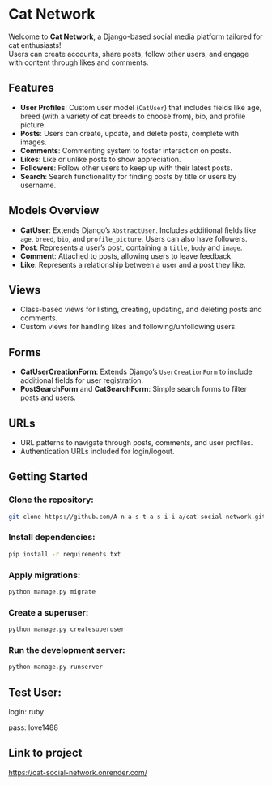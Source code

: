 # Cat Network

Welcome to **Cat Network**, a Django-based social media platform tailored for cat enthusiasts!  
Users can create accounts, share posts, follow other users, and engage with content through likes and comments.

## Features

- **User Profiles**: Custom user model (`CatUser`) that includes fields like age, breed (with a variety of cat breeds to choose from), bio, and profile picture.
- **Posts**: Users can create, update, and delete posts, complete with images.
- **Comments**: Commenting system to foster interaction on posts.
- **Likes**: Like or unlike posts to show appreciation.
- **Followers**: Follow other users to keep up with their latest posts.
- **Search**: Search functionality for finding posts by title or users by username.

## Models Overview

- **CatUser**: Extends Django’s `AbstractUser`. Includes additional fields like `age`, `breed`, `bio`, and `profile_picture`. Users can also have followers.
- **Post**: Represents a user’s post, containing a `title`, `body` and `image`. 
- **Comment**: Attached to posts, allowing users to leave feedback.
- **Like**: Represents a relationship between a user and a post they like.

## Views

- Class-based views for listing, creating, updating, and deleting posts and comments.
- Custom views for handling likes and following/unfollowing users.

## Forms

- **CatUserCreationForm**: Extends Django’s `UserCreationForm` to include additional fields for user registration.
- **PostSearchForm** and **CatSearchForm**: Simple search forms to filter posts and users.

## URLs

- URL patterns to navigate through posts, comments, and user profiles.
- Authentication URLs included for login/logout.

## Getting Started

### Clone the repository:
```sh
git clone https://github.com/A-n-a-s-t-a-s-i-i-a/cat-social-network.git
```

### Install dependencies:
```sh
pip install -r requirements.txt
```

### Apply migrations:
```sh
python manage.py migrate
```

### Create a superuser:
```sh
python manage.py createsuperuser
```

### Run the development server:
```sh
python manage.py runserver
```

## Test User:

login: ruby

pass: love1488


## Link to project
https://cat-social-network.onrender.com/
